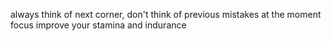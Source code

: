 always think of next corner, don't think of previous mistakes at the moment
focus
improve your stamina and indurance